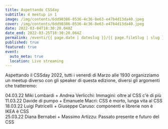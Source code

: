 ```yaml
---
title: Aspettando CSSday
subtitle: 4 meetup in 1
image: /img/contents/6dd90386-8536-4c36-8e63-e47b4d13da40.jpeg
cover: /img/contents/6dd90386-8536-4c36-8e63-e47b4d13da40.jpeg
date: 2022-03-04T18:30:20.048Z
date_end: 2022-03-25T18:30:20.064Z
permalink: /eventi/{{ page.date | dateslug }}/{{ page.fileSlug | slug }}/index.html
published: true
featured: true
event:
  auto_meta: true
  location: Live streaming
---
```

Aspettando il CSSday 2022, tutti i venerdì di Marzo alle 1930 organizziamo un meetup diverso con gli speaker di questa edizione, diversi gli argomenti che tratteremo:

04.03.22 Miki Lombardi + Andrea Verlicchi: Immagini: oltre al CSS c'è di più \
11.03.22 Davide di pumpo + Emanuele Macri: CSS è morto, lunga vita al CSS \
18.03.22 Luigi Patricelli + Giuseppe Caruso: componenti e librerie non è IKEA è CSS \
25.03.22 Diana Bernabei + Massimo Artizzu: Passato presente e futuro del CSS
